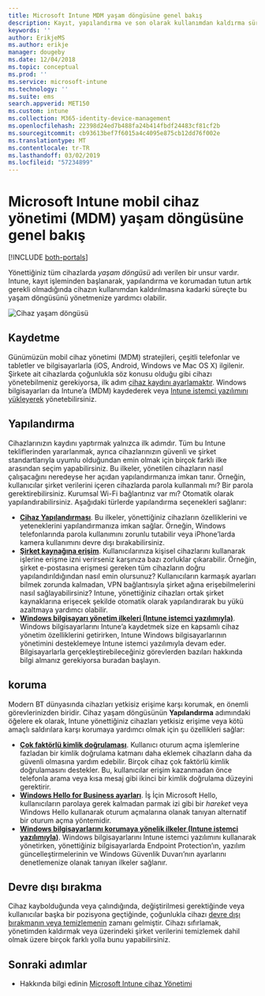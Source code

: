 ```yaml
---
title: Microsoft Intune MDM yaşam döngüsüne genel bakış
description: Kayıt, yapılandırma ve son olarak kullanımdan kaldırma süreçleri boyunca Intune’un cihazları yönetmenize nasıl yardımcı olduğu konusunda bilgi edinin.
keywords: ''
author: ErikjeMS
ms.author: erikje
manager: dougeby
ms.date: 12/04/2018
ms.topic: conceptual
ms.prod: ''
ms.service: microsoft-intune
ms.technology: ''
ms.suite: ems
search.appverid: MET150
ms.custom: intune
ms.collection: M365-identity-device-management
ms.openlocfilehash: 22398d24ed7b488fa24b414fbdf24483cf81cf2b
ms.sourcegitcommit: cb93613bef7f6015a4c4095e875cb12dd76f002e
ms.translationtype: MT
ms.contentlocale: tr-TR
ms.lasthandoff: 03/02/2019
ms.locfileid: "57234899"
---
```

# <a name="overview-of-the-microsoft-intune-mobile-device-management-mdm-lifecycle"></a>Microsoft Intune mobil cihaz yönetimi (MDM) yaşam döngüsüne genel bakış

[!INCLUDE [both-portals](./includes/note-for-both-portals.md)]

Yönettiğiniz tüm cihazlarda *yaşam döngüsü* adı verilen bir unsur vardır. Intune, kayıt işleminden başlanarak, yapılandırma ve korumadan tutun artık gerekli olmadığında cihazın kullanımdan kaldırılmasına kadarki süreçte bu yaşam döngüsünü yönetmenize yardımcı olabilir.

![Cihaz yaşam döngüsü](./media/device-lifecycle.png "Intune cihaz yaşam döngüsü")

## <a name="enroll"></a>Kaydetme
Günümüzün mobil cihaz yönetimi (MDM) stratejileri, çeşitli telefonlar ve tabletler ve bilgisayarlarla (iOS, Android, Windows ve Mac OS X) ilgilenir. Şirkete ait cihazlarda çoğunlukla söz konusu olduğu gibi cihazı yönetebilmeniz gerekiyorsa, ilk adım [cihaz kaydını ayarlamaktır](device-enrollment.md). Windows bilgisayarları da Intune’a (MDM) kaydederek veya [Intune istemci yazılımını yükleyerek](manage-windows-pcs-with-microsoft-intune.md) yönetebilirsiniz.

## <a name="configure"></a>Yapılandırma
Cihazlarınızın kaydını yaptırmak yalnızca ilk adımdır. Tüm bu Intune tekliflerinden yararlanmak, ayrıca cihazlarınızın güvenli ve şirket standartlarıyla uyumlu olduğundan emin olmak için birçok farklı ilke arasından seçim yapabilirsiniz. Bu ilkeler, yönetilen cihazların nasıl çalışacağını neredeyse her açıdan yapılandırmanıza imkan tanır. Örneğin, kullanıcılar şirket verilerini içeren cihazlarda parola kullanmalı mı? Bir parola gerektirebilirsiniz. Kurumsal Wi-Fi bağlantınız var mı? Otomatik olarak yapılandırabilirsiniz. Aşağıdaki türlerde yapılandırma seçenekleri sağlanır:

- [**Cihaz Yapılandırması**](device-profiles.md). Bu ilkeler, yönettiğiniz cihazların özelliklerini ve yeteneklerini yapılandırmanıza imkan sağlar. Örneğin, Windows telefonlarında parola kullanımını zorunlu tutabilir veya iPhone’larda kamera kullanımını devre dışı bırakabilirsiniz.
- [**Şirket kaynağına erişim**](device-profiles.md). Kullanıcılarınıza kişisel cihazlarını kullanarak işlerine erişme izni verirseniz karşınıza bazı zorluklar çıkarabilir. Örneğin, şirket e-postasına erişmesi gereken tüm cihazların doğru yapılandırıldığından nasıl emin olursunuz? Kullanıcıların karmaşık ayarları bilmek zorunda kalmadan, VPN bağlantısıyla şirket ağına erişebilmelerini nasıl sağlayabilirsiniz? Intune, yönettiğiniz cihazları ortak şirket kaynaklarına erişecek şekilde otomatik olarak yapılandırarak bu yükü azaltmaya yardımcı olabilir.
- [**Windows bilgisayarı yönetim ilkeleri (Intune istemci yazılımıyla)**](common-windows-pc-management-tasks-with-the-microsoft-intune-computer-client.md). Windows bilgisayarlarını Intune’a kaydetmek size en kapsamlı cihaz yönetim özelliklerini getirirken, Intune Windows bilgisayarlarının yönetimini desteklemeye Intune istemci yazılımıyla devam eder. Bilgisayarlarla gerçekleştirebileceğiniz görevlerden bazıları hakkında bilgi almanız gerekiyorsa buradan başlayın.

## <a name="protect"></a>koruma
Modern BT dünyasında cihazları yetkisiz erişime karşı korumak, en önemli görevlerinizden biridir. Cihaz yaşam döngüsünün **Yapılandırma** adımındaki öğelere ek olarak, Intune yönettiğiniz cihazları yetkisiz erişime veya kötü amaçlı saldırılara karşı korumaya yardımcı olmak için şu özellikleri sağlar:
- [**Çok faktörlü kimlik doğrulaması**](multi-factor-authentication.md). Kullanıcı oturum açma işlemlerine fazladan bir kimlik doğrulama katmanı daha eklemek cihazların daha da güvenli olmasına yardım edebilir. Birçok cihaz çok faktörlü kimlik doğrulamasını destekler. Bu, kullanıcılar erişim kazanmadan önce telefonla arama veya kısa mesaj gibi ikinci bir kimlik doğrulama düzeyini gerektirir.
- [**Windows Hello for Business ayarları**](windows-hello.md). İş İçin Microsoft Hello, kullanıcıların parolaya gerek kalmadan parmak izi gibi bir *hareket* veya Windows Hello kullanarak oturum açmalarına olanak tanıyan alternatif bir oturum açma yöntemidir.
- [**Windows bilgisayarlarını korumaya yönelik ilkeler (Intune istemci yazılımıyla)**](policies-to-protect-windows-pcs-in-microsoft-intune.md). Windows bilgisayarlarını Intune istemci yazılımını kullanarak yönetirken, yönettiğiniz bilgisayarlarda Endpoint Protection’ın, yazılım güncelleştirmelerinin ve Windows Güvenlik Duvarı’nın ayarlarını denetlemenize olanak tanıyan ilkeler sağlanır.

## <a name="retire"></a>Devre dışı bırakma
Cihaz kaybolduğunda veya çalındığında, değiştirilmesi gerektiğinde veya kullanıcılar başka bir pozisyona geçtiğinde, çoğunlukla cihazı [devre dışı bırakmanın veya temizlemenin](device-management.md) zamanı gelmiştir. Cihazı sıfırlamak, yönetimden kaldırmak veya üzerindeki şirket verilerini temizlemek dahil olmak üzere birçok farklı yolla bunu yapabilirsiniz.

## <a name="next-steps"></a>Sonraki adımlar

- Hakkında bilgi edinin [Microsoft Intune cihaz Yönetimi](device-management.md)

